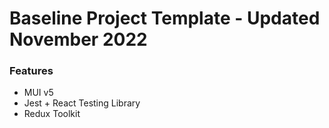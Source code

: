 # Baseline Project Template - Updated November 2022

### Features

- MUI v5
- Jest + React Testing Library
- Redux Toolkit
